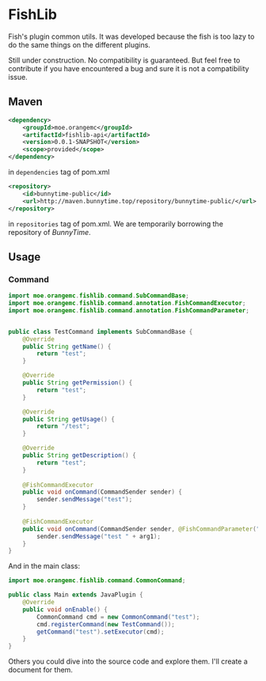 # FishLib

Fish's plugin common utils. It was developed because the fish is too lazy to do the same things on the different
plugins.

Still under construction. No compatibility is guaranteed. But feel free to contribute if you have encountered a bug and
sure it is not a compatibility issue.

## Maven

```xml
<dependency>
	<groupId>moe.orangemc</groupId>
	<artifactId>fishlib-api</artifactId>
	<version>0.0.1-SNAPSHOT</version>
	<scope>provided</scope>
</dependency>
```

in `dependencies` tag of pom.xml

```xml
<repository>
	<id>bunnytime-public</id>
	<url>http://maven.bunnytime.top/repository/bunnytime-public/</url>
</repository>
```

in `repositories` tag of pom.xml. We are temporarily borrowing the repository of *BunnyTime*.

## Usage

### Command

```java
import moe.orangemc.fishlib.command.SubCommandBase;
import moe.orangemc.fishlib.command.annotation.FishCommandExecutor;
import moe.orangemc.fishlib.command.annotation.FishCommandParameter;


public class TestCommand implements SubCommandBase {
	@Override
	public String getName() {
		return "test";
	}

	@Override
	public String getPermission() {
		return "test";
	}

	@Override
	public String getUsage() {
		return "/test";
	}

	@Override
	public String getDescription() {
		return "test";
	}
	
	@FishCommandExecutor
	public void onCommand(CommandSender sender) {
		sender.sendMessage("test");
	}
	
	@FishCommandExecutor
	public void onCommand(CommandSender sender, @FishCommandParameter("arg1") String arg1) {
		sender.sendMessage("test " + arg1);
	}
}
```

And in the main class:

```java
import moe.orangemc.fishlib.command.CommonCommand;

public class Main extends JavaPlugin {
	@Override
	public void onEnable() {
		CommonCommand cmd = new CommonCommand("test");
		cmd.registerCommand(new TestCommand());
		getCommand("test").setExecutor(cmd);
	}
}
```

Others you could dive into the source code and explore them. I'll create a document for them.
